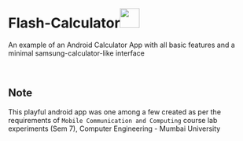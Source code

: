 # Flash-Calculator<img src="https://www.emojiall.com/images/60/lg/1f5a9.png" height="40px" width="40px"/>

An example of an Android Calculator App with all basic features and a minimal samsung-calculator-like interface

<br/>

## Note
This playful android app was one among a few created as per the requirements of `Mobile Communication and Computing` course lab experiments (Sem 7), Computer 
Engineering - Mumbai University
